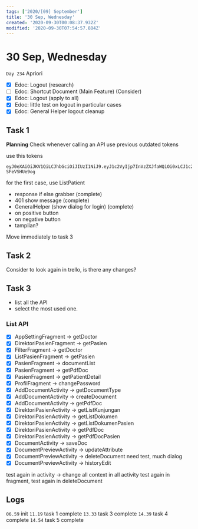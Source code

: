 ```yaml
---
tags: ['2020/[09] September']
title: '30 Sep, Wednesday'
created: '2020-09-30T00:08:37.932Z'
modified: '2020-09-30T07:54:57.884Z'
---
```


# 30 Sep, Wednesday

`Day 234` Apriori

- [x] Edoc: Logout (research)
- [ ] Edoc: Shortcut Document (Main Feature) (Consider)
- [x] Edoc: Logout (apply to all)
- [x] Edoc: little test on logout in particular cases 
- [x] Edoc: General Helper logout cleanup

## Task 1
**Planning**
Check whenever calling an API
use previous outdated tokens

use this tokens
```
eyJ0eXAiOiJKV1QiLCJhbGciOiJIUzI1NiJ9.eyJ1c2VyIjp7InVzZXJfaWQiOi0xLCJ1c2VybmFtZSI6Impva28iLCJmdWxsbmFtZSI6IiIsInBhc3N3b3JkIjoiMTIzNCIsImdyb3VwX2lkIjotMX0sImNyZWF0ZVRpbWUiOjE1OTQ3ODM0NzV9.B5yVlldZLesQXok3Q6kFbvp1MlElwQE-SFeVSHUe9og
```

for the first case, use ListPatient
- response if else grabber (complete)
- 401 show message (complete)
- GeneralHelper (show dialog for login) (complete)
- on positive button
- on negative button 
- tampilan?

Move immediately to task 3

## Task 2
Consider to look again in trello, is there any changes?

## Task 3
- list all the API
- select the most used one.

### List API
- [x] AppSettingFragment -> getDoctor
- [x] DirektoriPasienFragment -> getPasien
- [x] FilterFragment -> getDoctor
- [x] ListPasienFragment -> getPasien 
- [x] PasienFragment -> documentList 
- [x] PasienFragment -> getPdfDoc
- [x] PasienFragment -> getPatientDetail
- [x] ProfilFragment -> changePassword
- [x] AddDocumentActivity -> getDocumentType
- [x] AddDocumentActivity -> createDocument
- [x] AddDocumentActivity -> getPdfDoc
- [x] DirektoriPasienActivity -> getListKunjungan
- [x] DirektoriPasienActivity -> getListDokumen
- [x] DirektoriPasienActivity -> getListDokumenPasien
- [x] DirektoriPasienActivity -> getPdfDoc
- [x] DirektoriPasienActivity -> getPdfDocPasien
- [x] DocumentActivity -> saveDoc
- [x] DocumentPreviewActivity -> updateAttribute
- [x] DocumentPreviewActivity -> deleteDocument need test, much dialog
- [x] DocumentPreviewActivity -> historyEdit

test again in activity -> change all context in all activity
test again in fragment, 
test again in deleteDocument

## Logs
`06.59` init
`11.19` task 1 complete
`13.33` task 3 complete
`14.39` task 4 complete
`14.54` task 5 complete
